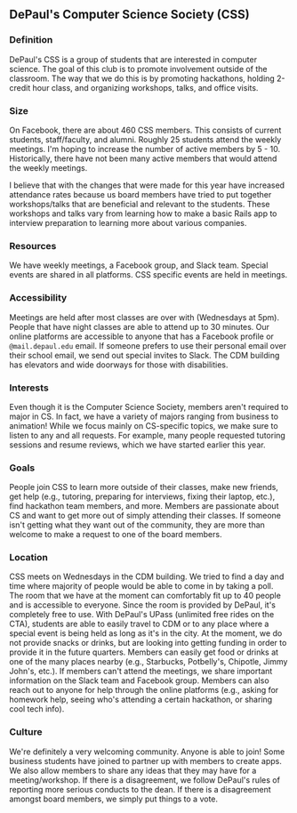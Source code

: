 ## DePaul's Computer Science Society (CSS)

### Definition
DePaul's CSS is a group of students that are interested in computer science. The goal of this club is to promote involvement outside of the classroom.
The way that we do this is by promoting hackathons, holding 2-credit hour class, and organizing workshops, talks, and office visits.

### Size
On Facebook, there are about 460 CSS members. This consists of current students, staff/faculty, and alumni.
Roughly 25 students attend the weekly meetings. I'm hoping to increase the number of active members by 5 - 10.
Historically, there have not been many active members that would attend the weekly meetings.

I believe that with the changes that were made for this year have increased attendance rates because us board members
have tried to put together workshops/talks that are beneficial and relevant to the students.
These workshops and talks vary from learning how to make a basic Rails app to interview preparation to learning more about various companies.

### Resources
We have weekly meetings, a Facebook group, and Slack team.
Special events are shared in all platforms. CSS specific events are held in meetings.

### Accessibility
Meetings are held after most classes are over with (Wednesdays at 5pm). People that have night classes are able to attend up to 30 minutes.
Our online platforms are accessible to anyone that has a Facebook profile or `@mail.depaul.edu` email.
If someone prefers to use their personal email over their school email, we send out special invites to Slack.
The CDM building has elevators and wide doorways for those with disabilities.

### Interests
Even though it is the Computer Science Society, members aren't required to major in CS.
In fact, we have a variety of majors ranging from business to animation!
While we focus mainly on CS-specific topics, we make sure to listen to any and all requests.
For example, many people requested tutoring sessions and resume reviews, which we have started earlier this year.


### Goals
People join CSS to learn more outside of their classes, make new friends, get help (e.g., tutoring, preparing for interviews, fixing their laptop, etc.),
find hackathon team members, and more. Members are passionate about CS and want to get more out of simply attending their classes.
If someone isn't getting what they want out of the community, they are more than welcome to make a request to one of the board members.

### Location
CSS meets on Wednesdays in the CDM building. We tried to find a day and time where majority of people would be able to come in by taking a poll.
The room that we have at the moment can comfortably fit up to 40 people and is accessible to everyone. Since the room is provided by DePaul, it's completely free to use.
With DePaul's UPass (unlimited free rides on the CTA), students are able to easily travel to CDM or to any place where a special event is being held as long as it's in the city.
At the moment, we do not provide snacks or drinks, but are looking into getting funding in order to provide it in the future quarters.
Members can easily get food or drinks at one of the many places nearby (e.g., Starbucks, Potbelly's, Chipotle, Jimmy John's, etc.).
If members can't attend the meetings, we share important information on the Slack team and Facebook group.
Members can also reach out to anyone for help through the online platforms (e.g., asking for homework help, seeing who's attending a certain hackathon, or sharing cool tech info).

### Culture
We're definitely a very welcoming community. Anyone is able to join!
Some business students have joined to partner up with members to create apps.
We also allow members to share any ideas that they may have for a meeting/workshop.
If there is a disagreement, we follow DePaul's rules of reporting more serious conducts to the dean.
If there is a disagreement amongst board members, we simply put things to a vote.
